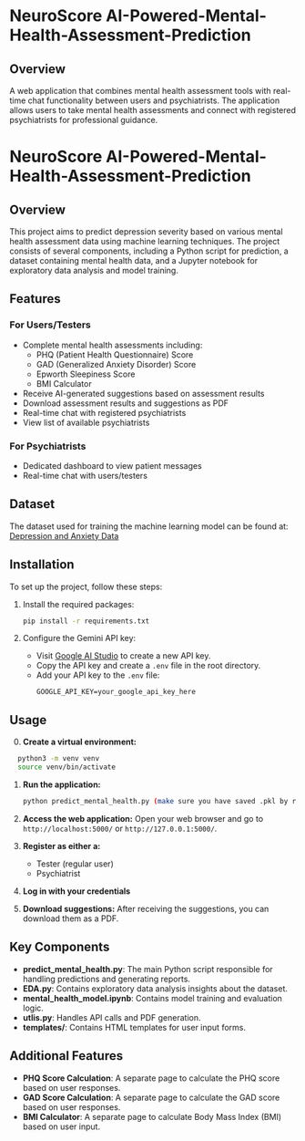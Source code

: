 # NeuroScore AI-Powered-Mental-Health-Assessment-Prediction

## Overview
A web application that combines mental health assessment tools with real-time chat functionality between users and psychiatrists. The application allows users to take mental health assessments and connect with registered psychiatrists for professional guidance.


# NeuroScore AI-Powered-Mental-Health-Assessment-Prediction

## Overview
This project aims to predict depression severity based on various mental health assessment data using machine learning techniques. The project consists of several components, including a Python script for prediction, a dataset containing mental health data, and a Jupyter notebook for exploratory data analysis and model training.

## Features

### For Users/Testers
- Complete mental health assessments including:
  - PHQ (Patient Health Questionnaire) Score
  - GAD (Generalized Anxiety Disorder) Score
  - Epworth Sleepiness Score
  - BMI Calculator
- Receive AI-generated suggestions based on assessment results
- Download assessment results and suggestions as PDF
- Real-time chat with registered psychiatrists
- View list of available psychiatrists

### For Psychiatrists
- Dedicated dashboard to view patient messages
- Real-time chat with users/testers

## Dataset
The dataset used for training the machine learning model can be found at:
[Depression and Anxiety Data](https://www.kaggle.com/datasets/shahzadahmad0402/depression-and-anxiety-data)


## Installation
To set up the project, follow these steps:

1. Install the required packages:
   ```bash
   pip install -r requirements.txt
   ```

2. Configure the Gemini API key:
   - Visit [Google AI Studio](https://aistudio.google.com/app/apikey) to create a new API key.
   - Copy the API key and create a `.env` file in the root directory.
   - Add your API key to the `.env` file:
     ```
     GOOGLE_API_KEY=your_google_api_key_here
     ```

## Usage
0. **Create a virtual environment:**
 ```bash
   python3 -m venv venv
   source venv/bin/activate
   ```
   
1. **Run the application:**
   ```bash
   python predict_mental_health.py (make sure you have saved .pkl by running mental_health_model.ipynb script)
   ```

2. **Access the web application:**
   Open your web browser and go to `http://localhost:5000/` or `http://127.0.0.1:5000/`.


3. **Register as either a:**
   - Tester (regular user)
   - Psychiatrist

4. **Log in with your credentials**

5. **Download suggestions:**
   After receiving the suggestions, you can download them as a PDF.

## Key Components
- **predict_mental_health.py**: The main Python script responsible for handling predictions and generating reports.
- **EDA.py**: Contains exploratory data analysis insights about the dataset.
- **mental_health_model.ipynb**: Contains model training and evaluation logic.
- **utlis.py**: Handles API calls and PDF generation.
- **templates/**: Contains HTML templates for user input forms.

## Additional Features
- **PHQ Score Calculation**: A separate page to calculate the PHQ score based on user responses.
- **GAD Score Calculation**: A separate page to calculate the GAD score based on user responses.
- **BMI Calculator**: A separate page to calculate Body Mass Index (BMI) based on user input.

